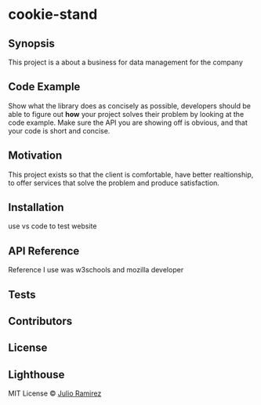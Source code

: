 # cookie-stand

## Synopsis

This project is a about a business for data management for the company

## Code Example

Show what the library does as concisely as possible, developers should be able to figure out **how** your project solves their problem by looking at the code example. Make sure the API you are showing off is obvious, and that your code is short and concise.

## Motivation

This project exists so that the client is comfortable, have better realtionship, to offer services that solve the problem and produce satisfaction.

## Installation

use vs code to test website

## API Reference

Reference I use was w3schools and mozilla developer

## Tests

## Contributors

## License

## Lighthouse

[](Screenshot%202023-03-09%20at%202.56.16%20PM.png)

MIT License &copy; [Julio Ramirez](LICENSE)

